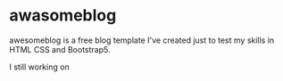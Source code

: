 # awasomeblog

awesomeblog is a free blog template I've created just to test my skills in HTML CSS and Bootstrap5.

I still working on
